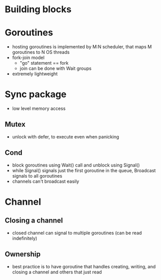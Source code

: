 # Building blocks

# Goroutines
- hosting goroutines is implemented by M:N scheduler, that maps M goroutines to N OS threads
- fork-join model
  - "go" statement == fork
  - join can be done with Wait groups
- extremely lightweight

# Sync package
- low level memory access

## Mutex
- unlock with defer, to execute even when panicking

## Cond
- block goroutines using Wait() call and unblock using Signal()
- while Signal() signals just the first goroutine in the queue, Broadcast signals to all goroutines
- channels can't broadcast easily

# Channel 
## Closing a channel
- closed channel can signal to multiple goroutines (can be read indefinitely)

## Ownership
- best practice is to have goroutine that handles creating, writing, and closing a channel and others that just read 